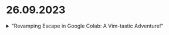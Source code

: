# 26.09.2023
<details>
  <summary>"Revamping Escape in Google Colab: A Vim-tastic Adventure!"</summary>
<br>

press : to switch to command mode then type
```txt
:imap kj <Esc>
```

</details>



